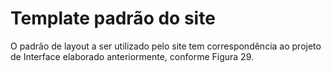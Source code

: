 # Template padrão do site

O padrão de layout a ser utilizado pelo site tem correspondência ao projeto de Interface elaborado anteriormente, conforme Figura 29. 
